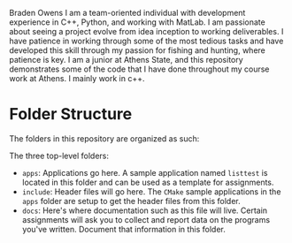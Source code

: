Braden Owens
I am a team-oriented individual with development experience in C++, Python, and working with MatLab.  I am passionate about seeing a project evolve from idea inception to working deliverables.  I have patience in working through some of the most tedious tasks and have developed this skill through my passion for fishing and hunting, where patience is key.
I am a junior at Athens State, and this repository demonstrates some of the code that I have done throughout my course work at Athens. I mainly work in c++.

# Folder Structure

The folders in this repository are organized as such: 

The three top-level folders:
- `apps`: Applications go here.  A sample application named `listtest`
  is located in this folder and can be used as a template for
  assignments.
- `include`:  Header files will go here.  The `CMake` sample
  applications in the `apps` folder are setup to get the header files
  from this folder.
- `docs`: Here's where documentation such as this file will live.
  Certain assignments will ask you to collect and report data on the
  programs you've written.  Document that information in this folder.
